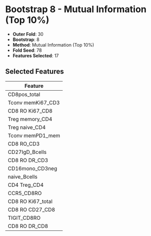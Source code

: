 # Bootstrap 8 - Mutual Information (Top 10%)

- **Outer Fold**: 30
- **Bootstrap**: 8
- **Method**: Mutual Information (Top 10%)
- **Fold Seed**: 78
- **Features Selected**: 17

## Selected Features

| Feature |
|---------|
| CD8pos_total |
| Tconv memKi67_CD3 |
| CD8 RO Ki67_CD8 |
| Treg memory_CD4 |
| Treg naive_CD4 |
| Tconv memPD1_mem |
| CD8 RO_CD3 |
| CD27IgD_Bcells |
| CD8 RO DR_CD3 |
| CD16mono_CD3neg |
| naive_Bcells |
| CD4 Treg_CD4 |
| CCR5_CD8RO |
| CD8 RO Ki67_total |
| CD8 RO CD27_CD8 |
| TIGIT_CD8RO |
| CD8 RO DR_CD8 |
